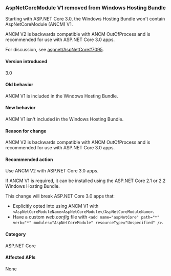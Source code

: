 ### AspNetCoreModule V1 removed from Windows Hosting Bundle

Starting with ASP.NET Core 3.0, the Windows Hosting Bundle won't contain AspNetCoreModule (ANCM) V1.

ANCM V2 is backwards compatible with ANCM OutOfProcess and is recommended for use with ASP.NET Core 3.0 apps.

For discussion, see [aspnet/AspNetCore#7095](https://github.com/aspnet/AspNetCore/issues/7095).

#### Version introduced

3.0

#### Old behavior

ANCM V1 is included in the Windows Hosting Bundle.

#### New behavior

ANCM V1 isn't included in the Windows Hosting Bundle.

#### Reason for change

ANCM V2 is backwards compatible with ANCM OutOfProcess and is recommended for use with ASP.NET Core 3.0 apps.

#### Recommended action

Use ANCM V2 with ASP.NET Core 3.0 apps.

If ANCM V1 is required, it can be installed using the ASP.NET Core 2.1 or 2.2 Windows Hosting Bundle.

This change will break ASP.NET Core 3.0 apps that:

- Explicitly opted into using ANCM V1 with `<AspNetCoreModuleName>AspNetCoreModule</AspNetCoreModuleName>`.
- Have a custom *web.config* file with `<add name="aspNetCore" path="*" verb="*" modules="AspNetCoreModule" resourceType="Unspecified" />`.

#### Category

ASP.NET Core

#### Affected APIs

None

<!-- 

#### Affected APIs

Not detectable via API analysis

-->
